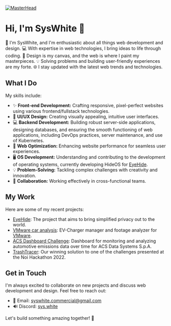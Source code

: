 [![MasterHead](https://i.imgur.com/j1JkRNm.png)](https://github.com/syswhitedev)
# Hi, I'm SysWhite 👋

🚀 I'm SysWhite, and I'm enthusiastic about all things web development and design.
💻 With expertise in web technologies, I bring ideas to life through coding.
🎨 Design is my canvas, and the web is where I paint my masterpieces.
💡 Solving problems and building user-friendly experiences are my forte.
🌐 I stay updated with the latest web trends and technologies.

## What I Do

My skills include:

- ✨ **Front-end Development:** Crafting responsive, pixel-perfect websites using various frontend/fullstack technologies.
- 🎨 **UI/UX Design:** Creating visually appealing, intuitive user interfaces.
- 💻 **Backend Development:** Building robust server-side applications, designing databases, and ensuring the smooth functioning of web applications, including DevOps practices, server maintenance, and use of Kubernetes.
- 🚀 **Web Optimization:** Enhancing website performance for seamless user experiences.
- 🖥️ **OS Development:** Understanding and contributing to the development of operating systems, currently developing HideOS for [EyeHide](https://eyehide.org/).
- 💡 **Problem-Solving:** Tackling complex challenges with creativity and innovation.
- 🤝 **Collaboration:** Working effectively in cross-functional teams.

## My Work

Here are some of my recent projects:

- [EyeHide](https://eyehide.org/): The project that aims to bring simplified privacy out to the world.
- [VMware car analysis](https://github.com/SysWhiteDev/VMwareCarAnalysis): EV-Charger manager and footage analyzer for [VMware](https://www.vmware.com/).
- [ACS Dashboard Challenge](https://github.com/SysWhiteDev/ACS-Challenge-2023): Dashboard for monitoring and analyzing automotive emissions data over time for ACS Data Systems S.p.A.
- [TrashTracer](https://github.com/SysWhiteDev/NoiHackathon2022): Our winning solution to one of the challenges presented at the Noi Hackathon 2022.

## Get in Touch

I'm always excited to collaborate on new projects and discuss web development and design. Feel free to reach out:

- 📧 Email: [syswhite.commercial@gmail.com](mailto:syswhite.commercial@gmail.com)
- 🔊 Discord: [sys.white](https://discordapp.com/users/828688187983265823)

Let's build something amazing together! 🌟
